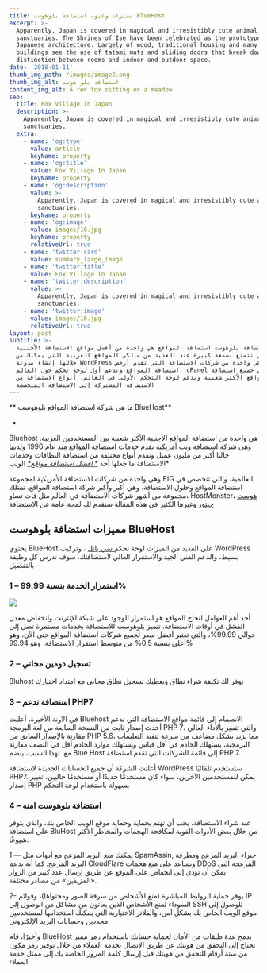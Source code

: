 ```yaml
---
title: مميزات وعيوب استضافة بلوهوست BlueHost
excerpt: >-
  Apparently, Japan is covered in magical and irresistibly cute animal
  sanctuaries. The Shrines of Ise have been celebrated as the prototype of
  Japanese architecture. Largely of wood, traditional housing and many temple
  buildings see the use of tatami mats and sliding doors that break down the
  distinction between rooms and indoor and outdoor space.
date: '2018-01-11'
thumb_img_path: /images/image2.png
thumb_img_alt: استضافة بلو هوست
content_img_alt: A red fox sitting on a meadow
seo:
  title: Fox Village In Japan
  description: >-
    Apparently, Japan is covered in magical and irresistibly cute animal
    sanctuaries.
  extra:
    - name: 'og:type'
      value: article
      keyName: property
    - name: 'og:title'
      value: Fox Village In Japan
      keyName: property
    - name: 'og:description'
      value: >-
        Apparently, Japan is covered in magical and irresistibly cute animal
        sanctuaries.
      keyName: property
    - name: 'og:image'
      value: images/10.jpg
      keyName: property
      relativeUrl: true
    - name: 'twitter:card'
      value: summary_large_image
    - name: 'twitter:title'
      value: Fox Village In Japan
    - name: 'twitter:description'
      value: >-
        Apparently, Japan is covered in magical and irresistibly cute animal
        sanctuaries.
    - name: 'twitter:image'
      value: images/10.jpg
      relativeUrl: true
layout: post
subtitle: >-
  شركة استضافة بلوهوست استضافة المواقع هي واحدة من أفضل مواقع الاستضافة الأجنبية
  التي تتمتع بسمعة كبيرة عند العديد من مالكي المواقع العربية التي يمكنك من
  خلالها إنشاء مدونة WordPress وهي واحدة من شركات الاستضافة التي تقدم أرخص
  استضافة المواقع وتدعم أول لوحة تحكم حول العالم، cPanel تقدم جميع استضافة
  المواقع الأكثر شعبية ويدعم لوحة التحكم الأولى في العالم. أنواع الاستضافة من
  الاستضافة المشتركة إلى الاستضافة المتخصصة
---
```

**
ما هي شركة استضافة المواقع بلوهوست BlueHost**




*
Bluehost هي واحدة من استضافة المواقع الأجنبية الأكثر شعبية بين المستخدمين 
العربية. وهي شركة استضافة ويب أمريكية تقدم خدمات استضافة المواقع منذ عام 1996 
ولديها حاليا أكثر من مليون عميل وتقدم أنواع مختلفة من استضافة النطاقات وخدمات 
الاستضافة ما جعلها أحد *[*
افضل استضافة مواقع*](https://afdlhost.com/best-hosting/)* 
الويب*


وهي واحدة من شركات الاستضافة الأمريكية لمجموعة EIG العالمية، والتي تتخصص في 
استضافة المواقع وحلول الاستضافة. وهي أكبر وأكبر شركة استضافة المواقع. تمتلك 
مجموعة من أشهر شركات الاستضافة في العالم مثل فات تساو، HostMonster، [
هوست جيتور](https://afdlhost.com/hostgator/) 
وغيرها الكثير في هذه المقالة سنقدم لك لمحة عامة عن الاستضافة 

## **&#xA;مميزات استضافة بلوهوست BlueHost**


يحتوي BlueHost على العديد من الميزات لوحة تحكم[ 
سي بانل](https://afdlhost.com/cpanel-webhosting) 
، وتركيب WordPress بسيط، والدعم الفني الجيد والاستقرار العالي لاستضافتك. سوف 
ندرس كل وظيفة بالتفصيل


### **&#xA;1 – استمرار الخدمة بنسبة 99.99%**

![](https://lh4.googleusercontent.com/gD4KrDIPIWCnTEbF7X86RX9HTHmokI4jSF3G3sk6PTqf0Cq0JJIu_WqW-5T51nmm3i3-Cn6BB9EbvIaZBzmV1QSIooCKDpROleW24gH2YQJrhw075oRUp7Bo9nya9pzV8hWBrBmv)


أحد أهم العوامل لنجاح المواقع هو استمرار الوجود على شبكة الإنترنت وانخفاض معدل 
الفشل في أوقات الاستضافة. تتميز بلوهوست للاستضافة بخدمات مستمرة تصل إلى حوالي 
99.99%، والتي تعتبر أفضل سعر لجميع شركات استضافة المواقع حتى الآن، وهو أعلى 
بنسبة 0.5% من متوسط استقرار الاستضافة، وهو 99.94%

### **&#xA;2 – تسجيل دومين مجاني**


Bluhost يوفر لك تكلفة شراء نطاق ويعطيك تسجيل نطاق مجاني مع امتداد اختيارك

### **&#xA;3 – استضافة تدعم PHP7**


في الآونة الأخيرة، أعلنت Bluehost الانضمام إلى قائمة مواقع الاستضافة التي تدعم 
أحدث إصدار ثابت من النسخة السابعة من لغة البرمجة PHP 7، والتي تتميز بالأداء 
العالي مقارنة بالإصدار السابق من PHP 5.6، مما يزيد بشكل مضاعف من سرعة تنفيذ 
التعليمات البرمجية، يستهلك الخادم في أقل قياس ويستهلك موارد الخادم أقل في النصف 
مقارنة مع. لهذا السبب، ينضم Blue Host إلى قائمة الشركات التي تقدم استضافة PHP 7.


أعلنت الشركة أن جميع الحسابات الجديدة لاستضافة WordPress ستستخدم تلقائيًا PHP7. 
يمكن للمستخدمين الآخرين، سواء كان مستخدمًا جديدًا أو مستخدمًا حاليين، تغيير 
إصدار PHP بسهولة باستخدام لوحة التحكم

### **&#xA;4 – استضافة بلوهوست امنه**


عند شراء الاستضافة، يجب أن تهتم بحماية وحماية موقع الويب الخاص بك، والذي يتوفر 
على استضافة BluHost من خلال بعض الأدوات القوية لمكافحة الهجمات والمخاطر الأكثر 
شيوعًا.


1 — يمكنك منع البريد المزعج مع أدوات مثل SpamAssin, خبراء البريد المزعج ومطرقة 
البريد المزعج. كما أنه يدعم CloudFlare ويساعد على منع هجمات DDoS المزعجة التي 
يمكن أن تؤدي إلى انخفاض على الموقع عن طريق إرسال عدد كبير من الزوار «المزيفين» 
من مصادر مختلفة.


2- يوفر حماية الروابط المباشرة (منع الأشخاص من سرقة الصور ومحتواها)، وقوائم IP 
السوداء لمنع الأشخاص الذين يعانون من مشاكل من الوصول إلى SSH للوصول إلى موقع 
الويب الخاص بك بشكل آمن، والفلاتر الاختيارية التي يمكنك استخدامها لمستخدمين 
محددين وحسابات البريد الإلكتروني.


وأخيرًا، قام BlueHost بدمج عدة طبقات من الأمان لحماية حسابك باستخدام رمز مميز 
تحتاج إلى التحقق من هويتك عن طريق الاتصال بخدمة العملاء من خلال توفير رمز مكون 
من ستة أرقام للتحقق من هويتك قبل إرسال كلمة المرور الخاصة بك إلى ممثل خدمة 
العملاء.